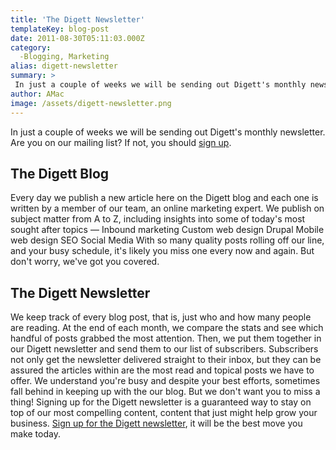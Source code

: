 ```yaml
---
title: 'The Digett Newsletter'
templateKey: blog-post
date: 2011-08-30T05:11:03.000Z
category: 
  -Blogging, Marketing
alias: digett-newsletter
summary: > 
 In just a couple of weeks we will be sending out Digett's monthly newsletter. Are you on our mailing list? If not, you should sign up.
author: AMac
image: /assets/digett-newsletter.png
---
```


In just a couple of weeks we will be sending out Digett's monthly newsletter. Are you on our mailing list? If not, you should [sign up](/newsletter-sign-up).

The Digett Blog
---------------

Every day we publish a new article here on the Digett blog and each one is written by a member of our team, an online marketing expert. We publish on subject matter from A to Z, including insights into some of today's most sought after topics — Inbound marketing Custom web design Drupal Mobile web design SEO Social Media With so many quality posts rolling off our line, and your busy schedule, it's likely you miss one every now and again. But don't worry, we've got you covered.

The Digett Newsletter
---------------------

We keep track of every blog post, that is, just who and how many people are reading. At the end of each month, we compare the stats and see which handful of posts grabbed the most attention. Then, we put them together in our Digett newsletter and send them to our list of subscribers. Subscribers not only get the newsletter delivered straight to their inbox, but they can be assured the articles within are the most read and topical posts we have to offer. We understand you're busy and despite your best efforts, sometimes fall behind in keeping up with the our blog. But we don't want you to miss a thing! Signing up for the Digett newsletter is a guaranteed way to stay on top of our most compelling content, content that just might help grow your business. [Sign up for the Digett newsletter](/newsletter-sign-up), it will be the best move you make today.